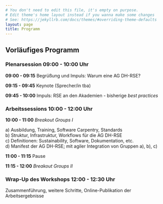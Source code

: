 ```yaml
---
# You don't need to edit this file, it's empty on purpose.
# Edit theme's home layout instead if you wanna make some changes
# See: https://jekyllrb.com/docs/themes/#overriding-theme-defaults
layout: page
title: Programm
---
```


## Vorläufiges Programm

### Plenarsession 09:00 - 10:00 Uhr

**09:00 - 09:15** Begrüßung und Impuls: Warum eine AG DH-RSE?

**09:15 - 09:45** Keynote (Sprecher/in tba)

**09:45 - 10:00** Impuls: RSE an den Akademien - bisherige _best practices_

### Arbeitssessions 10:00 - 12:00 Uhr

**10:00 - 11:00** _Breakout Groups I_

a) Ausbildung, Training, Software Carpentry, Standards  
b) Struktur, Infrastruktur, Workflows für die AG DH-RSE  
c) Definitionen: Sustainability, Software, Dokumentation, etc.  
d) Manifest der AG DH-RSE; mit agiler Integration von Gruppen a), b), c)

**11:00 - 11:15** Pause

**11:15 - 12:00** _Breakout Groups II_

### Wrap-Up des Workshops 12:00 - 12:30 Uhr

Zusammenführung, weitere Schritte, Online-Publikation der Arbeitsergebnisse

